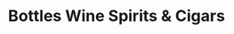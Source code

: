 ---
title: "Bottles Wine Spirits & Cigars"
url: /houston/bottles-wine-spirits-und-cigars/
shop: Spirituosen
---